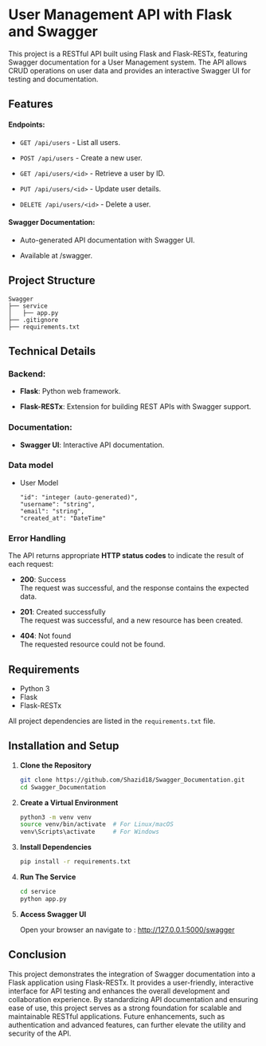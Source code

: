 # User Management API with Flask and Swagger

This project is a RESTful API built using Flask and Flask-RESTx, featuring Swagger documentation for a User Management system. The API allows CRUD operations on user data and provides an interactive Swagger UI for testing and documentation.

## Features

#### Endpoints:
- `GET /api/users` - List all users.

- `POST /api/users` - Create a new user.

- `GET /api/users/<id>` - Retrieve a user by ID.

- `PUT /api/users/<id>` - Update user details.

- `DELETE /api/users/<id>` - Delete a user.

#### Swagger Documentation:

- Auto-generated API documentation with Swagger UI.

- Available at /swagger.


## Project Structure

```
Swagger
├── service
│   ├── app.py
├── .gitignore
├── requirements.txt
```


## Technical Details

### Backend:
- **Flask**: Python web framework.

- **Flask-RESTx**: Extension for building REST APIs with Swagger support.

### Documentation:
- **Swagger UI**: Interactive API documentation.


### Data model
- User Model 
     ```
    "id": "integer (auto-generated)",
    "username": "string",
    "email": "string",
    "created_at": "DateTime"
    ```

### Error Handling

The API returns appropriate **HTTP status codes** to indicate the result of each request:

- **200**: Success  
  The request was successful, and the response contains the expected data.

- **201**: Created successfully  
  The request was successful, and a new resource has been created.


- **404**: Not found  
  The requested resource could not be found.



## Requirements

- Python 3
- Flask
- Flask-RESTx

All project dependencies are listed in the `requirements.txt` file.

## Installation and Setup

1. **Clone the Repository**  
   ```bash
   git clone https://github.com/Shazid18/Swagger_Documentation.git
   cd Swagger_Documentation
   ```
2. **Create a Virtual Environment**
    ```bash
    python3 -m venv venv
    source venv/bin/activate  # For Linux/macOS
    venv\Scripts\activate     # For Windows
   ```
3. **Install Dependencies**
    ```bash
   pip install -r requirements.txt
   ```
4. **Run The Service**
    ```bash
    cd service
    python app.py
   ```
5. **Access Swagger UI**
   
   Open your browser an navigate to : http://127.0.0.1:5000/swagger

 
## Conclusion

This project demonstrates the integration of Swagger documentation into a Flask application using Flask-RESTx. It provides a user-friendly, interactive interface for API testing and enhances the overall development and collaboration experience. By standardizing API documentation and ensuring ease of use, this project serves as a strong foundation for scalable and maintainable RESTful applications. Future enhancements, such as authentication and advanced features, can further elevate the utility and security of the API.
